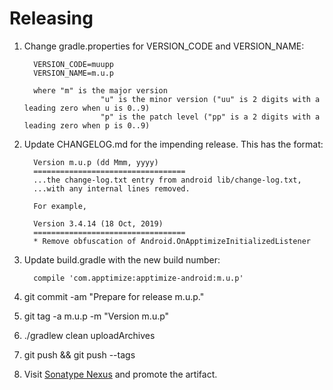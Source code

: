 Releasing
========

1. Change gradle.properties for VERSION_CODE and VERSION_NAME:

		 VERSION_CODE=muupp
		 VERSION_NAME=m.u.p

		 where "m" is the major version
						"u" is the minor version ("uu" is 2 digits with a leading zero when u is 0..9)
						"p" is the patch level ("pp" is a 2 digits with a leading zero when p is 0..9)

2. Update CHANGELOG.md for the impending release. This has the format:

		 Version m.u.p (dd Mmm, yyyy)
		 ==================================
		 ...the change-log.txt entry from android lib/change-log.txt,
		 ...with any internal lines removed.
	 
		 For example,
	 
		 Version 3.4.14 (18 Oct, 2019)
		 ==================================
		 * Remove obfuscation of Android.OnApptimizeInitializedListener

3. Update build.gradle with the new build number:

		 compile 'com.apptimize:apptimize-android:m.u.p'

4. git commit -am "Prepare for release m.u.p."

5. git tag -a m.u.p -m "Version m.u.p"

6. ./gradlew clean uploadArchives

7. git push && git push --tags

8. Visit [Sonatype Nexus](https://oss.sonatype.org/) and promote the artifact.
